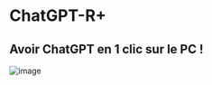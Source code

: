 # ChatGPT-R+
## Avoir ChatGPT en 1 clic sur le PC !
![image](https://github.com/France-OPG/ChatGPT-R-/assets/88199930/2aa8b542-fcbd-4cd0-ba8d-eb112b1ea493)
